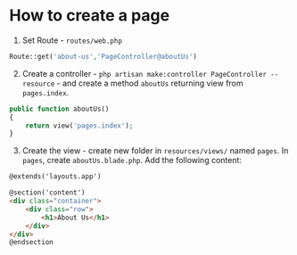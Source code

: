 
# How to create a page

1. Set Route - `routes/web.php`

```php
Route::get('about-us','PageController@aboutUs')
```

2. Create a controller - `php artisan make:controller PageController --resource` - and create a method `aboutUs` returning view from `pages.index`.

```php
public function aboutUs()
{
	return view('pages.index');
}
```

3. Create the view - create new folder in `resources/views/` named `pages`. In `pages`, create `aboutUs.blade.php`. Add the following content:

```html
@extends('layouts.app')

@section('content')
<div class="container">
    <div class="row">
		<h1>About Us</h1>
    </div>
</div>
@endsection
```